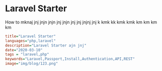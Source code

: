 # Laravel Starter

How to mknaj jnj jnjn jnjn jnj jnjn jnj jnj jnjnj 
jnj k kmk kk kmk kmk km km km km

```ini
title="Laravel Starter"
languages="php,laravel"
description="Laravel Starter ajn jnj"
date="2020-03-10"
tags = "laravel,php"
keywords="Laravel,Passport,Install,Authentication,API,REST"
image="img/blog/123.png"
```